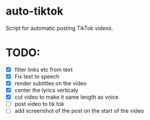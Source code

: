 # auto-tiktok
Script for automatic posting TikTok videos.

# TODO:
- [x] filter links etc from text
- [x] Fix text to speech
- [x] render subtitles on the video
- [x] center the lyrics verticaly
- [x] cut video to make it same length as voice
- [ ] post video to tik tok
- [ ] add screenshot of the post on the start of the video
